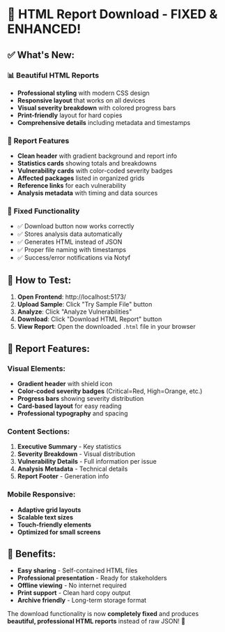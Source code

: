 # 🎉 HTML Report Download - FIXED & ENHANCED!

## ✅ What's New:

### 📊 **Beautiful HTML Reports**
- **Professional styling** with modern CSS design
- **Responsive layout** that works on all devices
- **Visual severity breakdown** with colored progress bars
- **Print-friendly** layout for hard copies
- **Comprehensive details** including metadata and timestamps

### 🎨 **Report Features**
- **Clean header** with gradient background and report info
- **Statistics cards** showing totals and breakdowns
- **Vulnerability cards** with color-coded severity badges
- **Affected packages** listed in organized grids
- **Reference links** for each vulnerability
- **Analysis metadata** with timing and data sources

### 🔧 **Fixed Functionality**
- ✅ Download button now works correctly
- ✅ Stores analysis data automatically
- ✅ Generates HTML instead of JSON
- ✅ Proper file naming with timestamps
- ✅ Success/error notifications via Notyf

## 🧪 How to Test:

1. **Open Frontend**: http://localhost:5173/
2. **Upload Sample**: Click "Try Sample File" button
3. **Analyze**: Click "Analyze Vulnerabilities"
4. **Download**: Click "Download HTML Report" button
5. **View Report**: Open the downloaded `.html` file in your browser

## 📁 Report Features:

### Visual Elements:
- **Gradient header** with shield icon
- **Color-coded severity badges** (Critical=Red, High=Orange, etc.)
- **Progress bars** showing severity distribution
- **Card-based layout** for easy reading
- **Professional typography** and spacing

### Content Sections:
1. **Executive Summary** - Key statistics
2. **Severity Breakdown** - Visual distribution
3. **Vulnerability Details** - Full information per issue
4. **Analysis Metadata** - Technical details
5. **Report Footer** - Generation info

### Mobile Responsive:
- **Adaptive grid layouts**
- **Scalable text sizes**
- **Touch-friendly elements**
- **Optimized for small screens**

## 🎯 Benefits:
- **Easy sharing** - Self-contained HTML files
- **Professional presentation** - Ready for stakeholders
- **Offline viewing** - No internet required
- **Print support** - Clean hard copy output
- **Archive friendly** - Long-term storage format

The download functionality is now **completely fixed** and produces **beautiful, professional HTML reports** instead of raw JSON! 🚀
